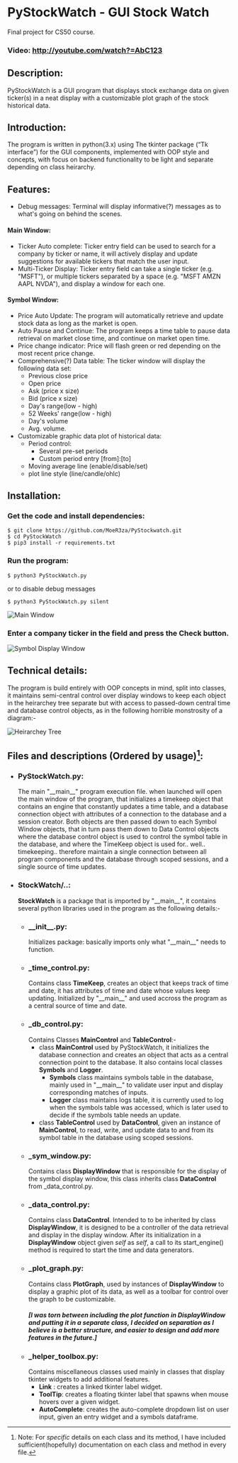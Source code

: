 # __PyStockWatch - GUI Stock Watch__
Final project for CS50 course.
### Video: http://youtube.com/watch?=AbC123
## Description:
PyStockWatch is a GUI program that displays stock exchange data on given ticker(s) in a neat display with a customizable plot graph of the stock historical data.

## Introduction:
The program is written in python(3.x) using The tkinter package (“Tk interface”) for the GUI components, implemented with OOP style and concepts, with focus on backend functionality to be light and separate depending on class heirarchy.

## Features:
- Debug messages: Terminal will display informative(?) messages as to what's going on behind the scenes.

#### Main Window:
- Ticker Auto complete: Ticker entry field can be used to search for a company by ticker or name, it will actively display and update suggestions for available tickers that match the user input.
- Multi-Ticker Display: Ticker entry field can take a single ticker (e.g. "MSFT"), or multiple tickers separated by a space (e.g. "MSFT AMZN AAPL NVDA"), and display a window for each one.

#### Symbol Window:
- Price Auto Update: The program will automatically retrieve and update stock data as long as the market is open.
- Auto Pause and Continue: The program keeps a time table to pause data retrieval on market close time, and continue on market open time.
- Price change indicator: Price will flash green or red depending on the most recent price change.
- Comprehensive(?) Data table: The ticker window will display the following data set:
    - Previous close price
    - Open price
    - Ask (price x size)
    - Bid (price x size)
    - Day's range(low - high)
    - 52 Weeks' range(low - high)
    - Day's volume
    - Avg. volume.
- Customizable graphic data plot of historical data:
    - Period control:
        - Several pre-set periods
        - Custom period entry [from]:[to]
    - Moving average line (enable/disable/set)
    - plot line style (line/candle/ohlc)

## Installation:
### Get the code and install dependencies:
```
$ git clone https://github.com/MoeR3za/PyStockwatch.git
$ cd PyStockWatch
$ pip3 install -r requirements.txt
```
### Run the program:
```
$ python3 PyStockWatch.py
```
or to disable debug messages
```
$ python3 PyStockWatch.py silent
```

![Main Window](ReadMe/Main_Window_400.png)

### Enter a company ticker in the field and press the Check button.

![Symbol Display Window](ReadMe/Symbol_Window_400.png)

## Technical details:
The program is build entirely with OOP concepts in mind, split into classes, it maintains semi-central control over display windows to keep each object in the heirarchey tree separate but with access to passed-down central time and database control objects, as in the following horrible monstrosity of a diagram:-

![Heirarchey Tree](ReadMe/Heirarchey_Tree_400.png)

## Files and descriptions (Ordered by usage)[^note]:
[^note]:
    Note: For _specific_ details on each class and its method, I have included sufficient(hopefully) documentation on each class and method in every file.

- ### PyStockWatch.py:
    The main "__main\__" program execution file. when launched will open the main window of the program, that initializes a timekeep object that contains an engine that constantly updates a time table, and a database connection object with attributes of a connection to the database and a session creator. Both objects are then passed down to each Symbol Window objects, that in turn pass them down to Data Control objects where the database control object is used to control the symbol table in the database, and where the TimeKeep object is used for.. well.. timekeeping.. therefore maintain a single connection between all program components and the database through scoped sessions, and a single source of time updates.

- ### StockWatch/..:
    __StockWatch__ is a package that is imported by "__main\__", it contains several python libraries used in the program as the following details:-
    - ### __init\_\_.py:
        Initializes package: basically imports only what "__main\__" needs to function.
    - ### _time_control.py:
        Contains class __TimeKeep__, creates an object that keeps track of time and date, it has attributes of time and date whose values keep updating. Initialized by "__main\__" and used accross the program as a central source of time and date.
    - ### _db_control.py:
        Contains Classes __MainControl__ and __TableControl__:-
        - class __MainControl__ used by PyStockWatch, it initializes the database connection and creates an object that acts as a central connection point to the database. It also contains local classes __Symbols__ and __Logger__.
            - __Symbols__ class maintains symbols table in the database, mainly used in "__main\__" to validate user input and display corresponding matches of inputs.
            - __Logger__ class maintains logs table, it is currently used to log when the symbols table was accessed, which is later used to decide if the symbols table needs an update.
        - class __TableControl__ used by __DataControl__, given an instance of __MainControl__, to read, write, and update data to and from its symbol table in the database using scoped sessions.
    - ### _sym_window.py:
        Contains class __DisplayWindow__ that is responsible for the display of the symbol display window, this class inherits class __DataControl__ from _data_control.py.
    - ### _data_control.py:
        Contains class __DataControl__. Intended to to be inherited by class __DisplayWindow__, it is designed to be a controller of the data retrieval and display in the display window. After its initialization in a __DisplayWindow__ object given _self_ as _self_, a call to its start_engine() method is required to start the time and data generators.
    - ### _plot_graph.py:
        Contains class __PlotGraph__, used by instances of __DisplayWindow__ to display a graphic plot of its data, as well as a toolbar for control over the graph to be customizable.
        ##### [I was torn between including the plot function in DisplayWindow and putting it in a separate class, I decided on separation as I believe is a better structure, and easier to design and add more features in the future.]
    - ### _helper_toolbox.py:
        Contains miscellaneous classes used mainly in classes that display tkinter widgets to add additional features.
        - __Link__ : creates a linked tkinter label widget.
        - __ToolTip__: creates a floating tkinter label that spawns when mouse hovers over a given widget.
        - __AutoComplete__: creates the auto-complete dropdown list on user input, given an entry widget and a symbols dataframe.


<!-- 
This little project is my baby, the heart of my learning curve, even a partner in a beautiful jouney of several months of continuous learning, and I am proud of it. It started with printing the stock price in a loop on the same line in the terminal, and evolved to become what it is today. step by step and feature by feature, the transition from functional to OOP, I learned a lot along the way, it is why any inspector of the code will notice that some parts of the code are more advanced than some others that can be implemented much better than they currently are.

I cannot say I have learned just enough yet, and I'm sure there are some minor bugs or edge cases I may have missed, but I will continue using this piece of software as a training ground to enhance, optimize, upgrade, and add more features to it, hopefully, with better knowledge and more experience.
 -->